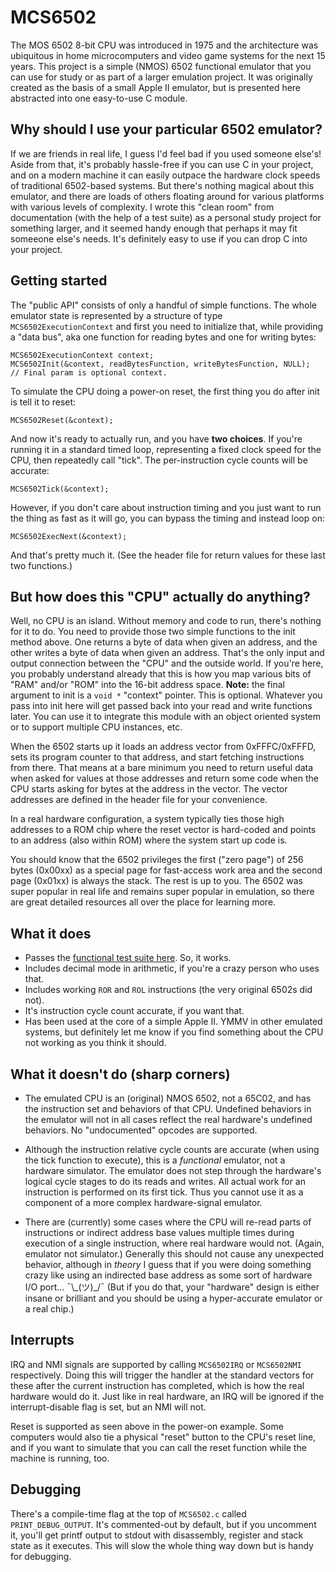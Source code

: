 # MCS6502 

The MOS 6502 8-bit CPU was introduced in 1975 and the architecture was ubiquitous in home microcomputers and video game systems for the next 15 years. This project is a simple (NMOS) 6502 functional emulator that you can use for study or as part of a larger emulation project. It was originally created as the basis of a small Apple II emulator, but is presented here abstracted into one easy-to-use C module. 

## Why should I use your particular 6502 emulator? 

If we are friends in real life, I guess I'd feel bad if you used someone else's! Aside from that, it's probably hassle-free if you can use C in your project, and on a modern machine it can easily outpace the hardware clock speeds of traditional 6502-based systems. But there's nothing magical about this emulator, and there are loads of others floating around for various platforms with various levels of complexity. I wrote this "clean room" from documentation (with the help of a test suite) as a personal study project for something larger, and it seemed handy enough that perhaps it may fit someeone else's needs. It's definitely easy to use if you can drop C into your project. 

## Getting started 

The "public API" consists of only a handful of simple functions. The whole emulator state is represented by a structure of type `MCS6502ExecutionContext` and first you need to initialize that, while providing a "data bus", aka one function for reading bytes and one for writing bytes:

    MCS6502ExecutionContext context;
    MCS6502Init(&context, readBytesFunction, writeBytesFunction, NULL);  // Final param is optional context.
    
To simulate the CPU doing a power-on reset, the first thing you do after init is tell it to reset:

    MCS6502Reset(&context);
    
And now it's ready to actually run, and you have **two choices**. If you're running it in a standard timed loop, representing a fixed clock speed for the CPU, then repeatedly call "tick". The per-instruction cycle counts will be accurate:

    MCS6502Tick(&context);

However, if you don't care about instruction timing and you just want to run the thing as fast as it will go, you can bypass the timing and instead loop on:

    MCS6502ExecNext(&context);

And that's pretty much it. (See the header file for return values for these last two functions.)

## But how does this "CPU" actually do anything?

Well, no CPU is an island. Without memory and code to run, there's nothing for it to do. You need to provide those two simple functions to the init method above. One returns a byte of data when given an address, and the other writes a byte of data when given an address. That's the only input and output connection between the "CPU" and the outside world. If you're here, you probably understand already that this is how you map various bits of "RAM" and/or "ROM" into the 16-bit address space. **Note:** the final argument to init is a `void *` "context" pointer. This is optional. Whatever you pass into init here will get passed back into your read and write functions later. You can use it to integrate this module with an object oriented system or to support multiple CPU instances, etc.

When the 6502 starts up it loads an address vector from 0xFFFC/0xFFFD, sets its program counter to that address, and start fetching instructions from there. That means at a bare minimum you need to return useful data when asked for values at those addresses and return some code when the CPU starts asking for bytes at the address in the vector. The vector addresses are defined in the header file for your convenience. 

In a real hardware configuration, a system typically ties those high addresses to a ROM chip where the reset vector is hard-coded and points to an address (also within ROM) where the system start up code is.

You should know that the 6502 privileges the first ("zero page") of 256 bytes (0x00xx) as a special page for fast-access work area and the second page (0x01xx) is always the stack. The rest is up to you. The 6502 was super popular in real life and remains super popular in emulation, so there are great detailed resources all over the place for learning more.

## What it does

- Passes the [functional test suite here](https://github.com/Klaus2m5/6502_65C02_functional_tests). So, it works.
- Includes decimal mode in arithmetic, if you're a crazy person who uses that.
- Includes working `ROR` and `ROL` instructions (the very original 6502s did not).
- It's instruction cycle count accurate, if you want that.
- Has been used at the core of a simple Apple II. YMMV in other emulated systems, but definitely let me know if you find something about the CPU not working as you think it should.

## What it doesn't do (sharp corners)

- The emulated CPU is an (original) NMOS 6502, not a 65C02, and has the instruction set and behaviors of that CPU. Undefined behaviors in the emulator will not in all cases reflect the real hardware's undefined behaviors. No "undocumented" opcodes are supported. 

- Although the instruction relative cycle counts are accurate (when using the tick function to execute), this is a *functional* emulator, not a hardware simulator. The emulator does not step through the hardware's logical cycle stages to do its reads and writes. All actual work for an instruction is performed on its first tick. Thus you cannot use it as a component of a more complex hardware-signal emulator.

- There are (currently) some cases where the CPU will re-read parts of instructions or indirect address base values multiple times during execution of a single instruction, where real hardware would not. (Again, emulator not simulator.) Generally this should not cause any unexpected behavior, although in *theory* I guess that if you were doing something crazy like using an indirected base address as some sort of hardware I/O port... ¯\\\_(ツ)\_/¯ (But if you do that, your "hardware" design is either insane or brilliant and you should be using a hyper-accurate emulator or a real chip.)

## Interrupts

IRQ and NMI signals are supported by calling `MCS6502IRQ` or `MCS6502NMI` respectively. Doing this will trigger the handler at the standard vectors for these after the current instruction has completed, which is how the real hardware would do it. Just like in real hardware, an IRQ will be ignored if the interrupt-disable flag is set, but an NMI will not. 

Reset is supported as seen above in the power-on example. Some computers would also tie a physical "reset" button to the CPU's reset line, and if you want to simulate that you can call the reset function while the machine is running, too. 

## Debugging

There's a compile-time flag at the top of `MCS6502.c` called `PRINT_DEBUG_OUTPUT`. It's commented-out by default, but if you uncomment it, you'll get printf output to stdout with disassembly, register and stack state as it executes. This will slow the whole thing way down but is handy for debugging.
